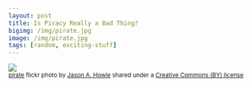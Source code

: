 ```yaml
---
layout: post
title: Is Piracy Really a Bad Thing?
bigimg: /img/pirate.jpg
image: /img/pirate.jpg
tags: [random, exciting-stuff]
---
```
















<a title="pirate" href="https://flickr.com/photos/jasonahowie/464780408"><img src="https://farm1.static.flickr.com/203/464780408_5e4f179ef0.jpg" /></a><br /><small><a title="pirate" href="https://flickr.com/photos/jasonahowie/464780408">pirate</a> flickr photo by <a href="https://flickr.com/people/jasonahowie">Jason A. Howie</a> shared under a <a href="https://creativecommons.org/licenses/by/2.0/">Creative Commons (BY) license</a> </small>
